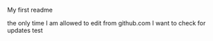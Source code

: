 My first readme

the only time I am allowed to edit from github.com
I want to check for updates test
